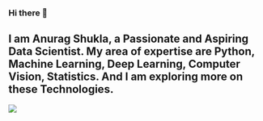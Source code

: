 ### Hi there 👋

## I am Anurag Shukla, a Passionate and Aspiring Data Scientist. My area of expertise are Python, Machine Learning, Deep Learning, Computer Vision, Statistics. And I am exploring more on these Technologies. 

![](https://visitor-badge.glitch.me/badge?page_id=anuragsh31.anuragsh31)


<!--
**anuragsh31/anuragsh31** is a ✨ _special_ ✨ repository because its `README.md` (this file) appears on your GitHub profile.  

Here are some ideas to get you started:

- 🔭 I’m currently working on ...
- 🌱 I’m currently learning ...
- 👯 I’m looking to collaborate on ...
- 🤔 I’m looking for help with ...
- 💬 Ask me about ...
- 📫 How to reach me: ...
- 😄 Pronouns: ...
- ⚡ Fun fact: ...
-->
